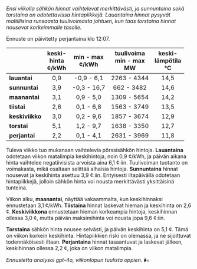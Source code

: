 *Ensi viikolla sähkön hinnat vaihtelevat merkittävästi, ja sunnuntaina sekä torstaina on odotettavissa hintapiikkejä. Lauantaina hinnat pysyvät maltillisina runsaasta tuulivoimasta johtuen, kun taas torstaina hinnat nousevat korkeimmalle tasolle.*

Ennuste on päivitetty perjantaina klo 12:07.

|               | keski-<br>hinta<br>¢/kWh | min - max<br>¢/kWh | tuulivoima<br>min - max<br>MW | keski-<br>lämpötila<br>°C |
|:-------------|:----------------:|:----------------:|:-------------:|:-------------:|
| **lauantai** | 0,9             | -0,9 - 6,1       | 2263 - 4344   | 14,5          |
| **sunnuntai** | 3,9             | -0,3 - 16,7      | 662 - 3482    | 14,6          |
| **maanantai** | 3,1             | 0,9 - 5,0        | 1309 - 5654   | 14,2          |
| **tiistai**  | 2,6             | 0,1 - 6,8        | 1563 - 3749   | 13,5          |
| **keskiviikko** | 3,0             | 0,2 - 9,6        | 1857 - 3674   | 12,9          |
| **torstai**  | 5,1             | 1,2 - 9,7        | 1638 - 3350   | 12,7          |
| **perjantai**| 2,2             | 0,1 - 4,1        | 2631 - 3969   | 11,8          |

Tuleva viikko tuo mukanaan vaihtelevia pörssisähkön hintoja. **Lauantaina** odotetaan viikon matalimpia keskihintoja, noin 0,9 ¢/kWh, ja päivän aikana hinta vaihtelee negatiivisista arvoista aina 6,1 ¢:iin. Tuulivoiman tuotanto on voimakasta, mikä osaltaan selittää alhaisia hintoja. **Sunnuntaina** hinnat nousevat ja keskihinta asettuu 3,9 ¢:iin. Erityisesti iltapäivällä odotetaan hintapiikkejä, jolloin sähkön hinta voi nousta merkittävästi yksittäisinä tunteina.

Viikon alku, **maanantai**, näyttää vakaammalta, kun keskihinnaksi ennustetaan 3,1 ¢/kWh. **Tiistaina** hinnat laskevat hieman ja keskihinta on 2,6 ¢. **Keskiviikkona** ennustetaan hieman korkeampia hintoja, keskihinnan ollessa 3,0 ¢, mutta päivän maksimihinta voi nousta jopa 9,6 ¢:iin.

**Torstaina** sähkön hinta nousee selvästi, ja päivän keskihinta on 5,1 ¢. Tämä on viikon korkein keskihinta. Hintapiikkien riski on olemassa, ja ne sijoittuvat todennäköisesti iltaan. **Perjantaina** hinnat tasaantuvat ja laskevat jälleen, keskihinnan ollessa 2,2 ¢, joka on viikon matalimpia.

*Ennustetta analysoi gpt-4o, viikonlopun tuulista oppien.* 🌬️
